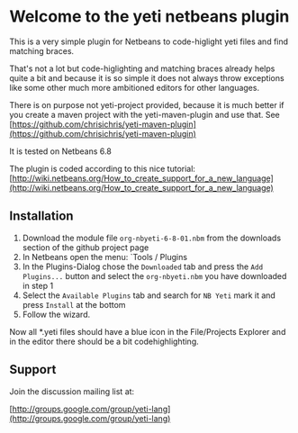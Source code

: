Welcome to the yeti netbeans plugin
===================================

This is a very simple plugin for Netbeans to code-higlight yeti files and find matching braces.

That's not a lot but code-higlighting and matching braces already helps quite a bit and because it is so simple it does not always throw exceptions like 
some other much more ambitioned editors for other languages.

There is on purpose not yeti-project provided, because it is much better if you create a maven project with the yeti-maven-plugin and use that.
See [https://github.com/chrisichris/yeti-maven-plugin](https://github.com/chrisichris/yeti-maven-plugin) 

It is tested on Netbeans 6.8

The plugin is coded according to this nice tutorial: [http://wiki.netbeans.org/How_to_create_support_for_a_new_language](http://wiki.netbeans.org/How_to_create_support_for_a_new_language) 

## Installation

1. Download the module file `org-nbyeti-6-8-01.nbm` from the downloads section of the github project page
2. In Netbeans open the menu: `Tools / Plugins
3. In the Plugins-Dialog chose the `Downloaded` tab and press the `Add Plugins...` button and select the `org-nbyeti.nbm` you have downloaded in step 1
4. Select the `Available Plugins` tab and search for `NB Yeti` mark it and press `Install` at the bottom
5. Follow the wizard.

Now all *.yeti files should have a blue icon in the File/Projects Explorer and in the editor there should be a bit codehighlighting. 

## Support

Join the discussion mailing list at:

[http://groups.google.com/group/yeti-lang](http://groups.google.com/group/yeti-lang)
